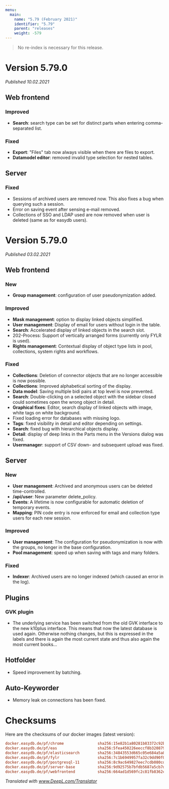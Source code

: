 ```yaml
---
menu:
  main:
    name: "5.79 (February 2021)"
    identifier: "5.79"
    parent: "releases"
    weight: -579
---
```


> No re-index is necessary for this release. 

# Version 5.79.0

*Published 10.02.2021*

## Web frontend

### Improved

* **Search**: search type can be set for distinct parts when entering comma-separated list.

### Fixed

* **Export**: "Files" tab now always visible when there are files to export.
* **Datamodel editor**: removed invalid type selection for nested tables.

## Server

### Fixed

* Sessions of archived users are removed now. This also fixes a bug when querying such a session.
* Error on saving event after sensing e-mail removed.
* Collections of SSO and LDAP used are now removed when user is deleted (same as for easydb users).

# Version 5.79.0

*Published 03.02.2021*

## Web frontend

### New

- **Group management**: configuration of user pseudonymization added.

### Improved

- **Mask management**: option to display linked objects simplified.
- **User management**: Display of email for users without login in the table.
- **Search**: Accelerated display of linked objects in the search slot.
- 202-Process: Support of vertically arranged forms (currently only FYLR is used).
- **Rights management**: Contextual display of object type lists in pool, collections, system rights and workflows. 

### Fixed

- **Collections**: Deletion of connector objects that are no longer accessible is now possible.
- **Collections**: Improved alphabetical sorting of the display. 
- **Data model**: Saving multiple bidi pairs at top level is now prevented.
- **Search**: Double-clicking on a selected object with the sidebar closed could sometimes open the wrong object in detail.
- **Graphical fixes**: Editor, search display of linked objects with image, white tags on white background.
- Fixed loading error for databases with missing logo.
- **Tags**: fixed visibility in detail and editor depending on settings.
- **Search**: fixed bug with hierarchical objects display.
- **Detail**: display of deep links in the Parts menu in the Versions dialog was fixed.
- **Usermanager**: support of CSV down- and subsequent upload was fixed.

## Server

### New

- **User management**: Archived and anonymous users can be deleted time-controlled.
- **/api/user**: New parameter delete_policy. 
- **Events**: A lifetime is now configurable for automatic deletion of temporary events. 
- **Mapping**: PIN code entry is now enforced for email and collection type users for each new session.

### Improved

- **User management**: The configuration for pseudonymization is now with the groups, no longer in the base configuration.
- **Pool management**: speed up when saving with tags and many folders.

### Fixed

- **Indexer**: Archived users are no longer indexed (which caused an error in the log).

## Plugins

### GVK plugin

- The underlying service has been switched from the old GVK interface to the new k10plus interface. This means that now the latest database is used again. Otherwise nothing changes, but this is expressed in the labels and there is again the most current state and thus also again the most current books...

## Hotfolder

- Speed improvement by batching.

## Auto-Keyworder

- Memory leak on connections has been fixed.

# Checksums

  Here are the checksums of our docker images (latest version):

  ```ini
docker.easydb.de/pf/chrome               sha256:15e82b1a80281b83372c92b0ace52f343bc9eb8457497a76843f3ec8650af8d9
docker.easydb.de/pf/eas                  sha256:5fea450226eeccf8b3208795c5905dc45f1f4e0d78bcb8b553be2cc2d8002fe2
docker.easydb.de/pf/elasticsearch        sha256:34843553d665c05e684a5a8c65372c61f232bb3ff5de0767da769b6bb72f99e5
docker.easydb.de/pf/fylr                 sha256:7c1b6949957fa32c9dd90f0710b92b109dd2b298c03aa6d7f5f665eb68594602
docker.easydb.de/pf/postgresql-11        sha256:8c9ac649827eec7cdb080cd2ffb5fcc865066093e95c196f0e529e91a3b07ce5
docker.easydb.de/pf/server-base          sha256:9d92575b7bfdb5687a5cb7dacaf0ee1ca4ecab6de8739acd26cf4ff0d5b59f17
docker.easydb.de/pf/webfrontend          sha256:664ad1d569fc2c81fb8362cae9366bfbbd3335362b7108dec0fabf96d902719e
  ```

  

*Translated with www.DeepL.com/Translator*
